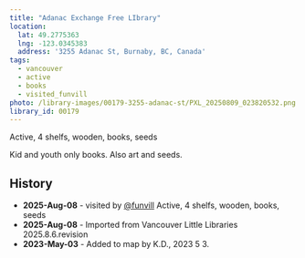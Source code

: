 ```yaml
---
title: "Adanac Exchange Free LIbrary"
location:
  lat: 49.2775363
  lng: -123.0345383
  address: '3255 Adanac St, Burnaby, BC, Canada'
tags:
  - vancouver
  - active
  - books
  - visited_funvill
photo: /library-images/00179-3255-adanac-st/PXL_20250809_023820532.png
library_id: 00179
---
```


Active, 4 shelfs, wooden, books, seeds

Kid and youth only books. Also art and seeds.

## History

- **2025-Aug-08** - visited by [@funvill](https://blog.abluestar.com) Active, 4 shelfs, wooden, books, seeds
- **2025-Aug-08** - Imported from Vancouver Little Libraries 2025.8.6.revision
- **2023-May-03** - Added to map by K.D., 2023 5 3.  
